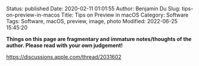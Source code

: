 Status: published
Date: 2020-02-11 01:01:55
Author: Benjamin Du
Slug: tips-on-preview-in-macos
Title: Tips on Preview in macOS
Category: Software
Tags: Software, macOS, preview, image, photo
Modified: 2022-06-25 15:45:20

**Things on this page are fragmentary and immature notes/thoughts of the author. Please read with your own judgement!**


https://discussions.apple.com/thread/2031602
